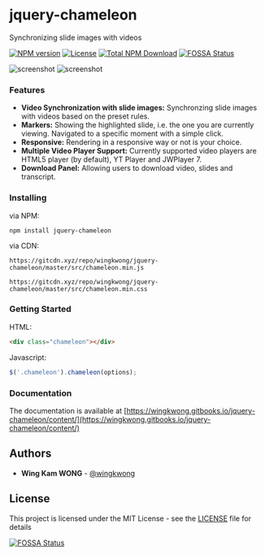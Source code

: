 # jquery-chameleon

Synchronizing slide images with videos

[![NPM version](https://img.shields.io/npm/v/jquery-chameleon.svg)](https://www.npmjs.com/package/jquery-chameleon) [![License](https://img.shields.io/npm/l/jquery-chameleon.svg)](https://github.com/wingkwong/jquery-chameleon/blob/master/LICENSE) [![Total NPM Download](https://img.shields.io/npm/dt/jquery-chameleon.svg)](https://www.npmjs.com/package/jquery-chameleon)
[![FOSSA Status](https://app.fossa.io/api/projects/git%2Bgithub.com%2Fwingkwong%2Fjquery-chameleon.svg?type=shield)](https://app.fossa.io/projects/git%2Bgithub.com%2Fwingkwong%2Fjquery-chameleon?ref=badge_shield)

![screenshot](https://wingkwong.gitbooks.io/jquery-chameleon/content/assets/cover-without-markers.png)
![screenshot](https://wingkwong.gitbooks.io/jquery-chameleon/content/assets/cover-with-markers.png)

### Features
* **Video Synchronization with slide images:**
	Synchronzing slide images with videos based on the preset rules.
* **Markers:**
	Showing the highlighted slide, i.e. the one you are currently viewing. Navigated to a specific moment with a simple click.
* **Responsive:**
	Rendering in a responsive way or not is your choice.
* **Multiple Video Player Support:**
	Currently supported video players are HTML5 player (by default), YT Player and JWPlayer 7.
* **Download Panel:**
	Allowing users to download video, slides and transcript.

### Installing

via NPM:
```
npm install jquery-chameleon
```

via CDN:
```
https://gitcdn.xyz/repo/wingkwong/jquery-chameleon/master/src/chameleon.min.js
```

```
https://gitcdn.xyz/repo/wingkwong/jquery-chameleon/master/src/chameleon.min.css
```


### Getting Started
HTML:
```HTML
<div class="chameleon"></div>
```

Javascript:
```Javascript
$('.chameleon').chameleon(options);
```

### Documentation

The documentation is available at [https://wingkwong.gitbooks.io/jquery-chameleon/content/](https://wingkwong.gitbooks.io/jquery-chameleon/content/)

## Authors

* **Wing Kam WONG** -  [@wingkwong](https://github.com/wingkwong)

## License

This project is licensed under the MIT License - see the [LICENSE](https://github.com/wingkwong/jquery-chameleon/blob/master/LICENSE) file for details

[![FOSSA Status](https://app.fossa.io/api/projects/git%2Bgithub.com%2Fwingkwong%2Fjquery-chameleon.svg?type=large)](https://app.fossa.io/projects/git%2Bgithub.com%2Fwingkwong%2Fjquery-chameleon?ref=badge_large)
